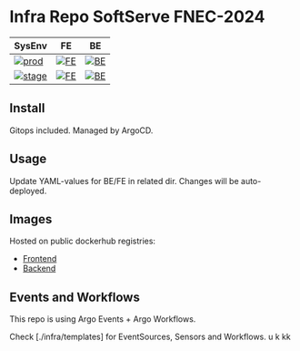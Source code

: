 # Infra Repo SoftServe FNEC-2024

| SysEnv                                                                                     | FE                                                                                                                          | BE                                                                                                                          |
|--------------------------------------------------------------------------------------------|-----------------------------------------------------------------------------------------------------------------------------|-----------------------------------------------------------------------------------------------------------------------------|
| [![prod](https://uptime.dnull.systems/api/badge/13/status?style=for-the-badge&label=prod%20)](https://uptime.dnull.systems/status/appelsin)   | [![FE](https://argocd.dnull.systems/api/badge?name=fect-fe-prod)](https://argocd.dnull.systems/applications/fect-fe-prod)   | [![BE](https://argocd.dnull.systems/api/badge?name=fect-be-prod)](https://argocd.dnull.systems/applications/fect-be-prod)   |
| [![stage](https://uptime.dnull.systems/api/badge/15/status?style=for-the-badge&label=stage)](https://uptime.dnull.systems/status/appelsin) | [![FE](https://argocd.dnull.systems/api/badge?name=fect-fe-stage)](https://argocd.dnull.systems/applications/fect-fe-stage) | [![BE](https://argocd.dnull.systems/api/badge?name=fect-be-stage)](https://argocd.dnull.systems/applications/fect-be-stage) |


## Install
Gitops included. Managed by ArgoCD.

## Usage
Update YAML-values for BE/FE in related dir.
Changes will be auto-deployed.

## Images
Hosted on public dockerhub registries:

- [Frontend](https://hub.docker.com/r/2xnone/appelsin-fe)
- [Backend](https://hub.docker.com/r/2xnone/appelsin-be)

## Events and Workflows
This repo is using Argo Events + Argo Workflows.

Check [./infra/templates] for EventSources, Sensors and Workflows.
u
k
kk
